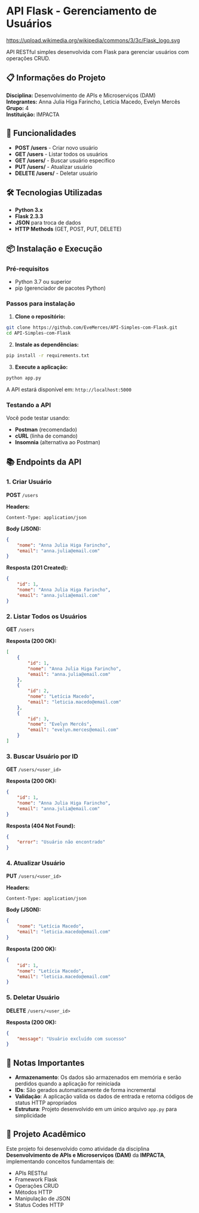 # API Flask - Gerenciamento de Usuários

https://upload.wikimedia.org/wikipedia/commons/3/3c/Flask_logo.svg


API RESTful simples desenvolvida com Flask para gerenciar usuários com operações CRUD.

## 📋 Informações do Projeto

**Disciplina:** Desenvolvimento de APIs e Microserviços (DAM)  
**Integrantes:** Anna Julia Higa Farincho, Letícia Macedo, Evelyn Mercês  
**Grupo:** 4  
**Instituição:** IMPACTA

## 🚀 Funcionalidades

- **POST /users** - Criar novo usuário
- **GET /users** - Listar todos os usuários
- **GET /users/<id>** - Buscar usuário específico
- **PUT /users/<id>** - Atualizar usuário
- **DELETE /users/<id>** - Deletar usuário

## 🛠️ Tecnologias Utilizadas

- **Python 3.x**
- **Flask 2.3.3**
- **JSON** para troca de dados
- **HTTP Methods** (GET, POST, PUT, DELETE)

## 📦 Instalação e Execução

### Pré-requisitos
- Python 3.7 ou superior
- pip (gerenciador de pacotes Python)

### Passos para instalação

1. **Clone o repositório:**
```bash
git clone https://github.com/EveMerces/API-Simples-com-Flask.git
cd API-Simples-com-Flask
```

2. **Instale as dependências:**
```bash
pip install -r requirements.txt
```

3. **Execute a aplicação:**
```bash
python app.py
```

A API estará disponível em: `http://localhost:5000`

### Testando a API
Você pode testar usando:
- **Postman** (recomendado)
- **cURL** (linha de comando)
- **Insomnia** (alternativa ao Postman)

## 📚 Endpoints da API

### 1. Criar Usuário
**POST** `/users`

**Headers:**
```
Content-Type: application/json
```

**Body (JSON):**
```json
{
    "nome": "Anna Julia Higa Farincho",
    "email": "anna.julia@email.com"
}
```

**Resposta (201 Created):**
```json
{
    "id": 1,
    "nome": "Anna Julia Higa Farincho",
    "email": "anna.julia@email.com"
}
```

### 2. Listar Todos os Usuários
**GET** `/users`

**Resposta (200 OK):**
```json
[
    {
        "id": 1,
        "nome": "Anna Julia Higa Farincho",
        "email": "anna.julia@email.com"
    },
    {
        "id": 2,
        "nome": "Letícia Macedo",
        "email": "leticia.macedo@email.com"
    },
    {
        "id": 3,
        "nome": "Evelyn Mercês",
        "email": "evelyn.merces@email.com"
    }
]
```

### 3. Buscar Usuário por ID
**GET** `/users/<user_id>`

**Resposta (200 OK):**
```json
{
    "id": 1,
    "nome": "Anna Julia Higa Farincho",
    "email": "anna.julia@email.com"
}
```

**Resposta (404 Not Found):**
```json
{
    "error": "Usuário não encontrado"
}
```

### 4. Atualizar Usuário
**PUT** `/users/<user_id>`

**Headers:**
```
Content-Type: application/json
```

**Body (JSON):**
```json
{
    "nome": "Letícia Macedo",
    "email": "leticia.macedo@email.com"
}
```

**Resposta (200 OK):**
```json
{
    "id": 1,
    "nome": "Letícia Macedo",
    "email": "leticia.macedo@email.com"
}
```

### 5. Deletar Usuário
**DELETE** `/users/<user_id>`

**Resposta (200 OK):**
```json
{
    "message": "Usuário excluído com sucesso"
}
```

## 📝 Notas Importantes

- **Armazenamento**: Os dados são armazenados em memória e serão perdidos quando a aplicação for reiniciada
- **IDs**: São gerados automaticamente de forma incremental
- **Validação**: A aplicação valida os dados de entrada e retorna códigos de status HTTP apropriados
- **Estrutura**: Projeto desenvolvido em um único arquivo `app.py` para simplicidade

## 🏫 Projeto Acadêmico

Este projeto foi desenvolvido como atividade da disciplina **Desenvolvimento de APIs e Microserviços (DAM)** da **IMPACTA**, implementando conceitos fundamentais de:

- APIs RESTful
- Framework Flask
- Operações CRUD
- Métodos HTTP
- Manipulação de JSON
- Status Codes HTTP


